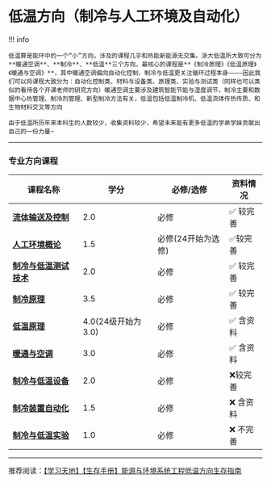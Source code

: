 # 低温方向（制冷与人工环境及自动化）

!!! info 

    低温算是能环中的一个“小”方向，涉及的课程几乎和热能新能源无交集。浙大低温所大致可分为**暖通空调**、**制冷**、**低温**三个方向，最核心的课程是**《制冷原理》《低温原理》《暖通与空调》**，其中暖通空调偏向自动化控制，制冷与低温更关注循环过程本身————因此我们可以将课程大致分为：自动化控制类、材料与设备类、原理类、实验与测试类（同样也可以类似的看待各个开课老师的研究方向）暖通空调主要涉及建筑智能节能与湿度调节，制冷主要和数据中心热管理、制冷剂管理、新型制冷方法有关，低温包括低温制冷机、低温流体传热传质、和生物材料交叉等方向

    由于低温所历年来本科生的人数较少，收集资料较少，希望未来能有更多低温的学弟学妹贡献出自己的一份力量~
  
 --- 

### 专业方向课程

| 课程名称                  | 学分  | 必修/选修 | 资料情况 |
| -------                   | ----- | ---- | ------------| 
| [**流体输送及控制**](./Route/流体输送及控制.md)                |   2.0  |  必修  |   :white_check_mark: 较完善  |
| [**人工环境概论**](./Route/人工环境概论.md)                |   1.5  |  必修(24开始为选修)  |   :white_check_mark:较完善 |
| [**制冷与低温测试技术**](./Route/制冷与低温测试技术.md)    | 2.0  |  必修  |   :white_check_mark: 较完善 | 
| [**制冷原理**](./Route/制冷原理.md)   | 3.5  |  必修  | :white_check_mark: 较完善   |
| [**低温原理**](./Route/低温原理.md)  |  4.0(24级开始为3.0)    |  必修 |  :white_check_mark: 含资料   |
| [**暖通与空调**](./Route/暖通与空调.md)    | 3.0  |  必修  |   :white_check_mark: 含资料 |
| [**制冷与低温设备**](./Route/制冷与低温设备.md)    | 2.0  |  必修 |  :x:较完善 |
| [**制冷装置自动化**](./Route/制冷装置自动化.md)    | 1.5  |  必修   |  :x: 含资料 |
| [**制冷与低温实验**](./Route/制冷与低温实验.md)    | 1.0 |  必修  |  :x: 不完善 |

---

推荐阅读：[【学习天地】【生存手册】能源与环境系统工程低温方向生存指南](https://www.cc98.org/topic/5941716)